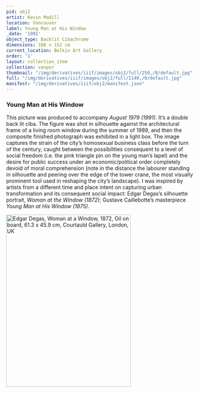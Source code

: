 ```yaml
---
pid: obj2
artist: Kevin Madill
location: Vancouver
label: Young Man at His Window
_date: '1991'
object_type: Backlit Cibachrome
dimensions: 188 x 152 cm
current_location: Belkin Art Gallery
order: '1'
layout: collection_item
collection: vanpor
thumbnail: "/img/derivatives/iiif/images/obj2/full/250,/0/default.jpg"
full: "/img/derivatives/iiif/images/obj2/full/1140,/0/default.jpg"
manifest: "/img/derivatives/iiif/obj2/manifest.json"
---
```


### Young Man at His Window

This picture was produced to accompany *August 1979 (1991)*. It’s a double back lit ciba. The figure was shot in silhouette against the architectural frame of a living room window during the summer of 1989, and then the composite finished photograph was exhibited in a light box. The image captures the strain of the city’s homosexual business class before the turn of the century, caught between the possibilities consequent to a level of social freedom (i.e. the pink triangle pin on the young man’s lapel) and the desire for public success under an economic/political order completely devoid of moral comprehension (note in the distance the labourer standing in silhouette and peering over the edge of the tower crane, the most visually prominent tool used in reshaping the city’s landscape). I was inspired by artists from a different time and place intent on capturing urban transformation and its consequent social impact: Edgar Degas’s silhouette portrait, *Woman at the Window (1872)*; Gustave Caillebotte’s masterpiece *Young Man at His Window (1875)*.

<img src="https://kevmadill.github.io/portraiture-vancouver/img/SupportImages/DegasWindow.png" alt="Edgar Degas, Woman at a Window, 1872, Oil on board, 61.3 x 45.9 cm, Courtauld Gallery, London, UK" width="335.38" height="461.54"> 
